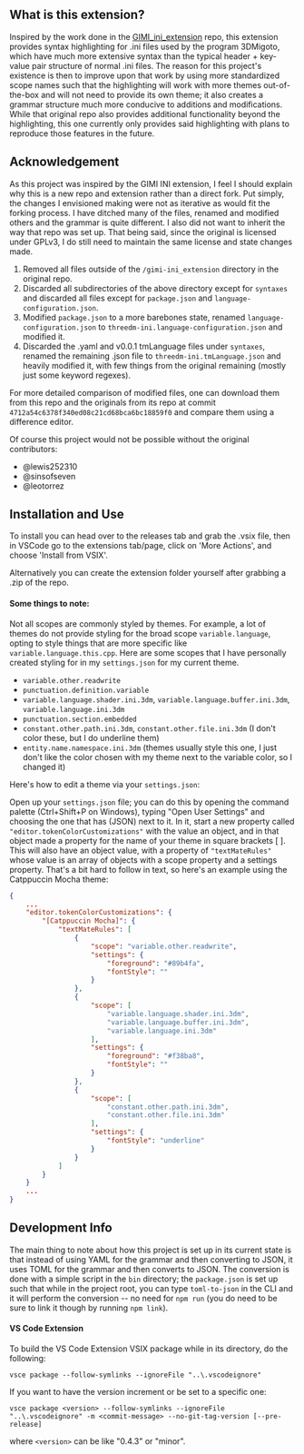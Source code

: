 ## What is this extension?
Inspired by the work done in the [GIMI_ini_extension](https://github.com/lewis252310/GIMI_ini_Extension) repo, this extension provides syntax highlighting for .ini files used by the program 3DMigoto, which have much more extensive syntax than the typical header + key-value pair structure of normal .ini files. The reason for this project's existence is then to improve upon that work by using more standardized scope names such that the highlighting will work with more themes out-of-the-box and will not need to provide its own theme; it also creates a grammar structure much more conducive to additions and modifications. While that original repo also provides additional functionality beyond the highlighting, this one currently only provides said highlighting with plans to reproduce those features in the future.

## Acknowledgement
As this project was inspired by the GIMI INI extension, I feel I should explain why this is a new repo and extension rather than a direct fork. Put simply, the changes I envisioned making were not as iterative as would fit the forking process. I have ditched many of the files, renamed and modified others and the grammar is quite different. I also did not want to inherit the way that repo was set up. That being said, since the original is licensed under GPLv3, I do still need to maintain the same license and state changes made.

1. Removed all files outside of the `/gimi-ini_extension` directory in the original repo.
2. Discarded all subdirectories of the above directory except for `syntaxes` and discarded all files except for `package.json` and `language-configuration.json`.
3. Modified `package.json` to a more barebones state, renamed `language-configuration.json` to `threedm-ini.language-configuration.json` and modified it.
4. Discarded the .yaml and v0.0.1 tmLanguage files under `syntaxes`, renamed the remaining .json file to `threedm-ini.tmLanguage.json` and heavily modified it, with few things from the original remaining (mostly just some keyword regexes).

For more detailed comparison of modified files, one can download them from this repo and the originals from its repo at commit `4712a54c6378f340ed08c21cd68bca6bc18859f0` and compare them using a difference editor.

Of course this project would not be possible without the original contributors:
- @lewis252310
- @sinsofseven
- @leotorrez

## Installation and Use
To install you can head over to the releases tab and grab the .vsix file, then in VSCode go to the extensions tab/page, click on 'More Actions', and choose 'Install from VSIX'.

Alternatively you can create the extension folder yourself after grabbing a .zip of the repo.

#### Some things to note:
Not all scopes are commonly styled by themes. For example, a lot of themes do not provide styling for the broad scope `variable.language`, opting to style things that are more specific like `variable.language.this.cpp`. Here are some scopes that I have personally created styling for in my `settings.json` for my current theme.

- `variable.other.readwrite`
- `punctuation.definition.variable`
- `variable.language.shader.ini.3dm`, `variable.language.buffer.ini.3dm`, `variable.language.ini.3dm`
- `punctuation.section.embedded`
- `constant.other.path.ini.3dm`, `constant.other.file.ini.3dm` (I don't color these, but I do underline them)
- `entity.name.namespace.ini.3dm` (themes usually style this one, I just don't like the color chosen with my theme next to the variable color, so I changed it)

Here's how to edit a theme via your `settings.json`:

Open up your `settings.json` file; you can do this by opening the command palette (Ctrl+Shift+P on Windows), typing "Open User Settings" and choosing the one that has (JSON) next to it. In it, start a new property called `"editor.tokenColorCustomizations"` with the value an object, and in that object made a property for the name of your theme in square brackets [ ]. This will also have an object value, with a property of `"textMateRules"` whose value is an array of objects with a scope property and a settings property. That's a bit hard to follow in text, so here's an example using the Catppuccin Mocha theme:

```json
{
    ...
    "editor.tokenColorCustomizations": {
        "[Catppuccin Mocha]": {
            "textMateRules": [
                {
                    "scope": "variable.other.readwrite",
                    "settings": {
                        "foreground": "#89b4fa",
                        "fontStyle": ""
                    }
                },
                {
                    "scope": [
                        "variable.language.shader.ini.3dm",
                        "variable.language.buffer.ini.3dm",
                        "variable.language.ini.3dm"
                    ],
                    "settings": {
                        "foreground": "#f38ba8",
                        "fontStyle": ""
                    }
                },
                {
                    "scope": [
                        "constant.other.path.ini.3dm",
                        "constant.other.file.ini.3dm"
                    ],
                    "settings": {
                        "fontStyle": "underline"
                    }
                }
            ]
        }
    }
    ...
}
```

## Development Info

The main thing to note about how this project is set up in its current state is that instead of using YAML for the grammar and then converting to JSON, it uses TOML for the grammar and then converts to JSON. The conversion is done with a simple script in the `bin` directory; the `package.json` is set up such that while in the project root, you can type `toml-to-json` in the CLI and it will perform the conversion -- no need for `npm run` (you do need to be sure to link it though by running `npm link`).

#### VS Code Extension

To build the VS Code Extension VSIX package while in its directory, do the following:

`vsce package --follow-symlinks --ignoreFile "..\.vscodeignore"`

If you want to have the version increment or be set to a specific one:

`vsce package <version> --follow-symlinks --ignoreFile "..\.vscodeignore" -m <commit-message> --no-git-tag-version [--pre-release]`

where `<version>` can be like "0.4.3" or "minor".